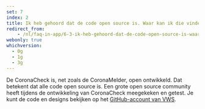 ```yaml
---
set: 7
index: 2
title: Ik heb gehoord dat de code open source is. Waar kan ik die vinden?
redirect_from:
    - /nl/faq-in-app/6-3-ik-heb-gehoord-dat-de-code-open-source-is-waar-kan-ik-die-vinden
webonly: true
whichversion:
  - 0g
  - 1g
  - 3g
---
```

De CoronaCheck is, net zoals de CoronaMelder, open ontwikkeld. Dat betekent dat alle code open source is. Een grote open source community heeft tijdens de ontwikkeling van CoronaCheck meegekeken en getest. Je kunt de code en designs bekijken op het [GitHub-account van VWS](https://github.com/minvws). 
